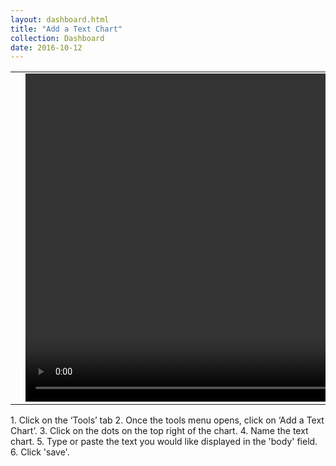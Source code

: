 ```yaml
---
layout: dashboard.html
title: "Add a Text Chart"
collection: Dashboard
date: 2016-10-12
---
```


<table>
<tr>
<td width="50px"></td>
<td width="700px">
<video width="700" height="525" controls>
	<source src="/assets/video/How_to_create_a_text_chart.mp4" type="video/mp4">
	Your browser does not support the video tag.
</video>
</td>
<td width="50px"></td>
</tr>
</table>
1.	Click on the ‘Tools’ tab
2.	Once the tools menu opens, click on ‘Add a Text Chart’.
3.  Click on the dots on the top right of the chart.
4.  Name the text chart.
5.  Type or paste the text you would like displayed in the 'body' field.
6. Click 'save'.
